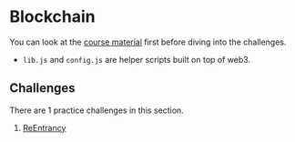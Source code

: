 # Blockchain

You can look at the [course material](https://speakerdeck.com/oalieno/crypto-course-blockchain-security) first before diving into the challenges.

* `lib.js` and `config.js` are helper scripts built on top of web3.

## Challenges

There are 1 practice challenges in this section.

1. [ReEntrancy](/Blockchain/ReEntrancy)
